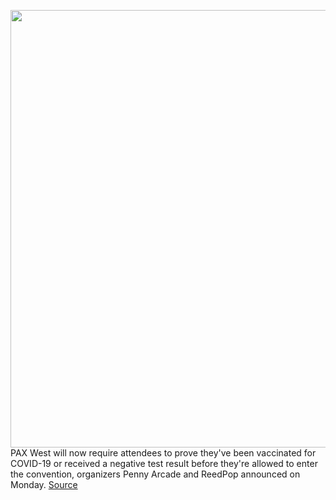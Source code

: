 <img src='https://cdn.vox-cdn.com/thumbor/J-B4yJq3FBNDKPl7FY1nK8i43mQ=/0x0:1017x565/1200x800/filters:focal(428x202:590x364)/cdn.vox-cdn.com/uploads/chorus_image/image/69639865/Screen_Shot_2020_04_21_at_3.40.16_PM.0.png' width='700px' /><br/>
PAX West will now require attendees to prove they've been vaccinated for COVID-19 or received a negative test result before they're allowed to enter the convention, organizers Penny Arcade and ReedPop announced on Monday.
<a href='https://www.theverge.com/2021/7/27/22596105/pax-west-vaccination-covid-19-negative-test-penny-arcade'> Source <a/>